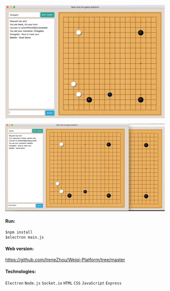 ![preview1](preview/preview1.jpg)

![preview2](preview/preview2.jpg)



#### Run:

```
$npm install
$electron main.js
```



#### Web version:

https://github.com/IreneZhou/Weiqi-Platform/tree/master



#### Technologies:

`Electron`  `Node.js`  `Socket.io`  `HTML`  `CSS`  `JavaScript` `Express`